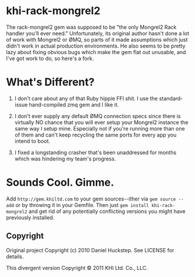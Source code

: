 # khi-rack-mongrel2

The rack-mongrel2 gem was supposed to be "the only Mongrel2 Rack handler you'll ever need." Unfortunately, its original author hasn't done a lot of work with Mongrel2 or ØMQ, so parts of it made assumptions which just didn't work in actual production environments. He also seems to be pretty lazy about fixing obvious bugs which make the gem flat out unusable, and I've got work to do, so here's a fork.

# What's Different?

1. I don't care about any of that Ruby hippie FFI shit. I use the standard-issue hand-compiled zmq gem and I like it.

2. I don't ever supply any default ØMQ connection specs since there is virtually NO chance that you will ever setup your Mongrel2 instance the same way I setup mine. Especially not if you're running more than one of them and can't keep recycling the same ports for every app you intend to boot.

3. I fixed a longstanding crasher that's been unaddressed for months which was hindering my team's progress.

# Sounds Cool. Gimme.

Add `http://gem.khiltd.com` to your gem sources--ither via `gem source --add` or by throwing it in your Gemfile. Then just `gem install khi-rack-mongrel2` and get rid of any potentially conflicting versions you might have previously installed.

## Copyright

Original project Copyright (c) 2010 Daniel Huckstep. See LICENSE for details.

This divergent version Copyright © 2011 KHI Ltd. Co., LLC. 
